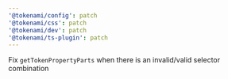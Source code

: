 ```yaml
---
'@tokenami/config': patch
'@tokenami/css': patch
'@tokenami/dev': patch
'@tokenami/ts-plugin': patch
---
```


Fix `getTokenPropertyParts` when there is an invalid/valid selector combination
